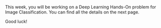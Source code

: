 This week, you will be working on a Deep Learning Hands-On problem for Image Classification. You can find all the details on the next page.

Good luck!
